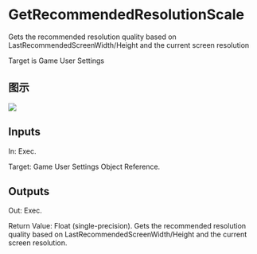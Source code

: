 # GetRecommendedResolutionScale

Gets the recommended resolution quality based on LastRecommendedScreenWidth/Height and the current screen resolution

Target is Game User Settings

## 图示

![]($-20221218-20571864.png)

## Inputs

In: Exec.

Target: Game User Settings Object Reference.  

## Outputs

Out: Exec.

Return Value: Float (single-precision). Gets the recommended resolution quality based on LastRecommendedScreenWidth/Height and the current screen resolution.

